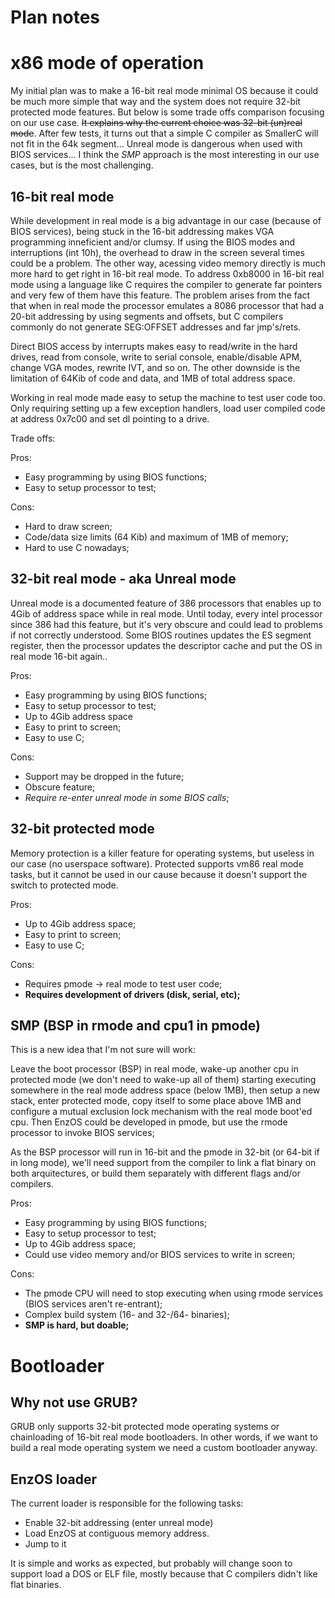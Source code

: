 # Plan notes

# x86 mode of operation

My initial plan was to make a 16-bit real mode minimal OS because it could be much more simple
that way and the system does not require 32-bit protected mode features. But below is 
some trade offs comparison focusing on our use case. ~~It explains why the current choice was
32-bit (un)real mode~~. After few tests, it turns out that a simple C compiler as SmallerC will
not fit in the 64k segment... Unreal mode is dangerous when used with BIOS services... 
I think the *SMP* approach is the most interesting in our use cases, but is the most challenging.

## 16-bit real mode

While development in real mode is a big advantage in our case (because of BIOS services), 
being stuck in the 16-bit addressing makes VGA programming inneficient and/or clumsy.
If using the BIOS modes and interruptions (int 10h), the overhead to draw in the screen 
several times could be a problem. The other way, acessing video memory directly is much more
hard to get right in 16-bit real mode.
To address 0xb8000 in 16-bit real mode using a language like C requires the compiler to generate 
far pointers and very few of them have this feature. The problem arises from the fact that 
when in real mode the processor emulates a 8086 processor that had a 20-bit addressing by using
segments and offsets, but C compilers commonly do not generate SEG:OFFSET addresses and far jmp's/rets.

Direct BIOS access by interrupts makes easy to read/write in the hard drives, read from console, write
to serial console, enable/disable APM, change VGA modes, rewrite IVT, and so on. The other downside
is the limitation of 64Kib of code and data, and 1MB of total address space.

Working in real mode made easy to setup the machine to test user code too. Only requiring setting up 
a few exception handlers, load user compiled code at address 0x7c00 and set dl pointing to a drive.

Trade offs:

Pros:
- Easy programming by using BIOS functions;
- Easy to setup processor to test;

Cons:
- Hard to draw screen;
- Code/data size limits (64 Kib) and maximum of 1MB of memory; 
- Hard to use C nowadays;


## 32-bit real mode - aka Unreal mode

Unreal mode is a documented feature of 386 processors that enables up to 4Gib of address space while in real mode.
Until today, every intel processor since 386 had this feature, but it's very obscure and could lead to problems 
if not correctly understood. Some BIOS routines updates the ES segment register, then the processor updates the 
descriptor cache and put the OS in real mode 16-bit again..

Pros:
- Easy programming by using BIOS functions;
- Easy to setup processor to test;
- Up to 4Gib address space
- Easy to print to screen;
- Easy to use C;

Cons:
- Support may be dropped in the future;
- Obscure feature;
- *Require re-enter unreal mode in some BIOS calls*;
 
## 32-bit protected mode
 
Memory protection is a killer feature for operating systems, but useless in our case (no userspace software).
Protected supports vm86 real mode tasks, but it cannot be used in our cause because it doesn't support the 
switch to protected mode.
 
Pros:
- Up to 4Gib address space;
- Easy to print to screen;
- Easy to use C;
  
Cons:
- Requires pmode -> real mode to test user code;
- **Requires development of drivers (disk, serial, etc);**

## SMP (BSP in rmode and cpu1 in pmode)

This is a new idea that I'm not sure will work: 

Leave the boot processor (BSP) in real mode, wake-up another cpu in protected mode (we don't need to wake-up all of them) 
starting executing somewhere in the real mode address space (below 1MB), then setup a new stack, enter protected mode, 
copy itself to some place above 1MB and configure a mutual exclusion lock mechanism with the real mode  boot'ed cpu. Then EnzOS could be developed in pmode, but use the rmode processor to invoke BIOS services;

As the BSP processor will run in 16-bit and the pmode in 32-bit (or 64-bit if in long mode), we'll need support from the compiler to link a flat binary on both arquitectures, or build them separately with different flags and/or compilers.

Pros:
- Easy programming by using BIOS functions;
- Easy to setup processor to test;
- Up to 4Gib address space;
- Could use video memory and/or BIOS services to write in screen;

Cons:
- The pmode CPU will need to stop executing when using rmode services (BIOS services aren't re-entrant);
- Complex build system (16- and 32-/64- binaries);
- **SMP is hard, but doable;**

# Bootloader

## Why not use GRUB?

GRUB only supports 32-bit protected mode operating systems or chainloading of 16-bit real mode bootloaders.
In other words, if we want to build a real mode operating system we need a custom bootloader anyway.

## EnzOS loader

The current loader is responsible for the following tasks:

- Enable 32-bit addressing (enter unreal mode)
- Load EnzOS at contiguous memory address.
- Jump to it

It is simple and works as expected, but probably will change soon to support load a DOS
or ELF file, mostly because that C compilers didn't like flat binaries.
